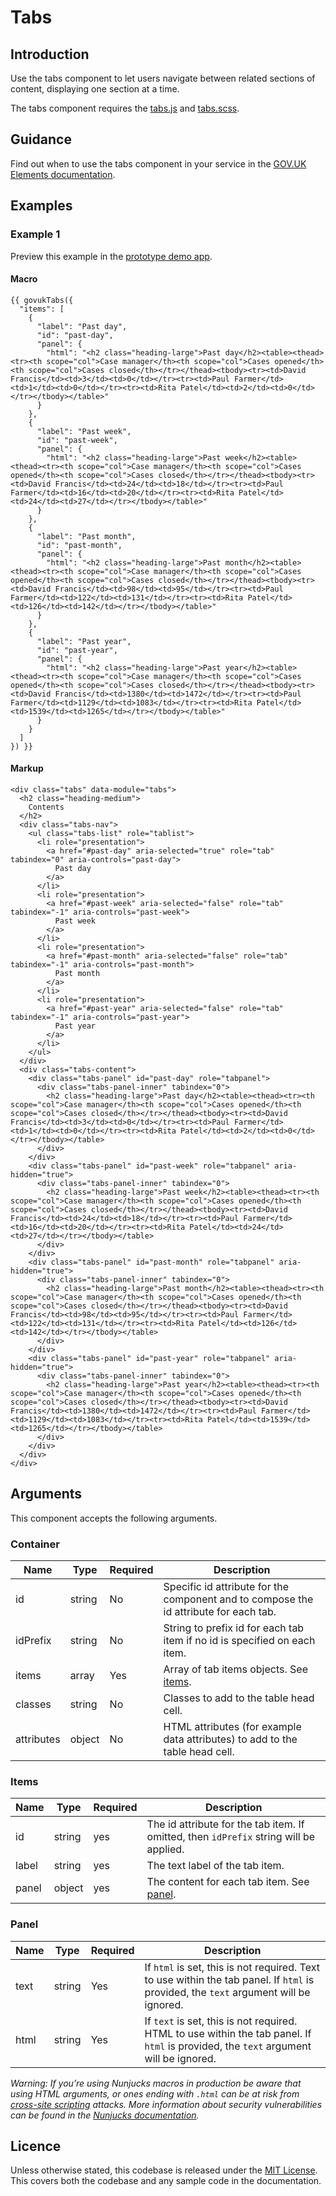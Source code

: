 # Tabs

## Introduction

Use the tabs component to let users navigate between related sections of content, displaying one section at a time.

The tabs component requires the [tabs.js](#) and [tabs.scss](#).

## Guidance

Find out when to use the tabs component in your service in the [GOV.UK Elements documentation](http://govuk-elements.herokuapp.com/).

## Examples

### Example 1

Preview this example in the [prototype demo app](https://govuk-prototype-kit-macros.herokuapp.com/examples/tabs/#example-1).

#### Macro
```
{{ govukTabs({
  "items": [
    {
      "label": "Past day",
      "id": "past-day",
      "panel": {
        "html": "<h2 class="heading-large">Past day</h2><table><thead><tr><th scope="col">Case manager</th><th scope="col">Cases opened</th><th scope="col">Cases closed</th></tr></thead><tbody><tr><td>David Francis</td><td>3</td><td>0</td></tr><tr><td>Paul Farmer</td><td>1</td><td>0</td></tr><tr><td>Rita Patel</td><td>2</td><td>0</td></tr></tbody></table>"
      }
    },
    {
      "label": "Past week",
      "id": "past-week",
      "panel": {
        "html": "<h2 class="heading-large">Past week</h2><table><thead><tr><th scope="col">Case manager</th><th scope="col">Cases opened</th><th scope="col">Cases closed</th></tr></thead><tbody><tr><td>David Francis</td><td>24</td><td>18</td></tr><tr><td>Paul Farmer</td><td>16</td><td>20</td></tr><tr><td>Rita Patel</td><td>24</td><td>27</td></tr></tbody></table>"
      }
    },
    {
      "label": "Past month",
      "id": "past-month",
      "panel": {
        "html": "<h2 class="heading-large">Past month</h2><table><thead><tr><th scope="col">Case manager</th><th scope="col">Cases opened</th><th scope="col">Cases closed</th></tr></thead><tbody><tr><td>David Francis</td><td>98</td><td>95</td></tr><tr><td>Paul Farmer</td><td>122</td><td>131</td></tr><tr><td>Rita Patel</td><td>126</td><td>142</td></tr></tbody></table>"
      }
    },
    {
      "label": "Past year",
      "id": "past-year",
      "panel": {
        "html": "<h2 class="heading-large">Past year</h2><table><thead><tr><th scope="col">Case manager</th><th scope="col">Cases opened</th><th scope="col">Cases closed</th></tr></thead><tbody><tr><td>David Francis</td><td>1380</td><td>1472</td></tr><tr><td>Paul Farmer</td><td>1129</td><td>1083</td></tr><tr><td>Rita Patel</td><td>1539</td><td>1265</td></tr></tbody></table>"
      }
    }
  ]
}) }}
```

#### Markup
```
<div class="tabs" data-module="tabs">
  <h2 class="heading-medium">
    Contents
  </h2>
  <div class="tabs-nav">
    <ul class="tabs-list" role="tablist">
      <li role="presentation">
        <a href="#past-day" aria-selected="true" role="tab" tabindex="0" aria-controls="past-day">
          Past day
        </a>
      </li>
      <li role="presentation">
        <a href="#past-week" aria-selected="false" role="tab" tabindex="-1" aria-controls="past-week">
          Past week
        </a>
      </li>
      <li role="presentation">
        <a href="#past-month" aria-selected="false" role="tab" tabindex="-1" aria-controls="past-month">
          Past month
        </a>
      </li>
      <li role="presentation">
        <a href="#past-year" aria-selected="false" role="tab" tabindex="-1" aria-controls="past-year">
          Past year
        </a>
      </li>
    </ul>
  </div>
  <div class="tabs-content">
    <div class="tabs-panel" id="past-day" role="tabpanel">
      <div class="tabs-panel-inner" tabindex="0">
        <h2 class="heading-large">Past day</h2><table><thead><tr><th scope="col">Case manager</th><th scope="col">Cases opened</th><th scope="col">Cases closed</th></tr></thead><tbody><tr><td>David Francis</td><td>3</td><td>0</td></tr><tr><td>Paul Farmer</td><td>1</td><td>0</td></tr><tr><td>Rita Patel</td><td>2</td><td>0</td></tr></tbody></table>
      </div>
    </div>
    <div class="tabs-panel" id="past-week" role="tabpanel" aria-hidden="true">
      <div class="tabs-panel-inner" tabindex="0">
        <h2 class="heading-large">Past week</h2><table><thead><tr><th scope="col">Case manager</th><th scope="col">Cases opened</th><th scope="col">Cases closed</th></tr></thead><tbody><tr><td>David Francis</td><td>24</td><td>18</td></tr><tr><td>Paul Farmer</td><td>16</td><td>20</td></tr><tr><td>Rita Patel</td><td>24</td><td>27</td></tr></tbody></table>
      </div>
    </div>
    <div class="tabs-panel" id="past-month" role="tabpanel" aria-hidden="true">
      <div class="tabs-panel-inner" tabindex="0">
        <h2 class="heading-large">Past month</h2><table><thead><tr><th scope="col">Case manager</th><th scope="col">Cases opened</th><th scope="col">Cases closed</th></tr></thead><tbody><tr><td>David Francis</td><td>98</td><td>95</td></tr><tr><td>Paul Farmer</td><td>122</td><td>131</td></tr><tr><td>Rita Patel</td><td>126</td><td>142</td></tr></tbody></table>
      </div>
    </div>
    <div class="tabs-panel" id="past-year" role="tabpanel" aria-hidden="true">
      <div class="tabs-panel-inner" tabindex="0">
        <h2 class="heading-large">Past year</h2><table><thead><tr><th scope="col">Case manager</th><th scope="col">Cases opened</th><th scope="col">Cases closed</th></tr></thead><tbody><tr><td>David Francis</td><td>1380</td><td>1472</td></tr><tr><td>Paul Farmer</td><td>1129</td><td>1083</td></tr><tr><td>Rita Patel</td><td>1539</td><td>1265</td></tr></tbody></table>
      </div>
    </div>
  </div>
</div>
```

## Arguments

This component accepts the following arguments.

### Container

|Name|Type|Required|Description|
|---|---|---|---|
|id|string|No|Specific id attribute for the component and to compose the id attribute for each tab.|
|idPrefix|string|No|String to prefix id for each tab item if no id is specified on each item.|
|items|array|Yes|Array of tab items objects. See [items](#items).|
|classes|string|No|Classes to add to the table head cell.|
|attributes|object|No|HTML attributes (for example data attributes) to add to the table head cell.|

### Items

|Name|Type|Required|Description|
|---|---|---|---|
|id|string|yes|The id attribute for the tab item. If omitted, then `idPrefix` string will be applied.|
|label|string|yes|The text label of the tab item.|
|panel|object|yes|The content for each tab item. See [panel](#panel).|

### Panel
|Name|Type|Required|Description|
|---|---|---|---|
|text|string|Yes|If `html` is set, this is not required. Text to use within the tab panel. If `html` is provided, the `text` argument will be ignored.|
|html|string|Yes|If `text` is set, this is not required. HTML to use within the tab panel. If `html` is provided, the `text` argument will be ignored.|

*Warning: If you’re using Nunjucks macros in production be aware that using HTML arguments, or ones ending with `.html` can be at risk from [cross-site scripting](https://en.wikipedia.org/wiki/Cross-site_scripting) attacks. More information about security vulnerabilities can be found in the [Nunjucks documentation](https://mozilla.github.io/nunjucks/api.html#user-defined-templates-warning).*

## Licence

Unless otherwise stated, this codebase is released under the [MIT License](https://github.com/whatterz/govuk-prototype-kit-macros/blob/master/LICENSE). This covers both the codebase and any sample code in the documentation.